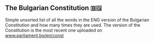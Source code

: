 The Bulgarian Constitution 🇧🇬
--
Simple unsorted list of all the words in the ENG version of the Bulgarian Constitution and how many times they are used.
The version of the Constitution is the most recent one uploaded on www.parliament.bg/en/const
